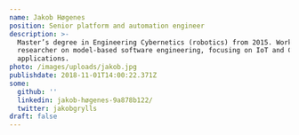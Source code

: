 ```yaml
---
name: Jakob Høgenes
position: Senior platform and automation engineer
description: >-
  Master’s degree in Engineering Cybernetics (robotics) from 2015. Worked as a
  researcher on model-based software engineering, focusing on IoT and CPS
  applications.
photo: /images/uploads/jakob.jpg
publishdate: 2018-11-01T14:00:22.371Z
some:
  github: ''
  linkedin: jakob-høgenes-9a878b122/
  twitter: jakobgrylls
draft: false
---
```


